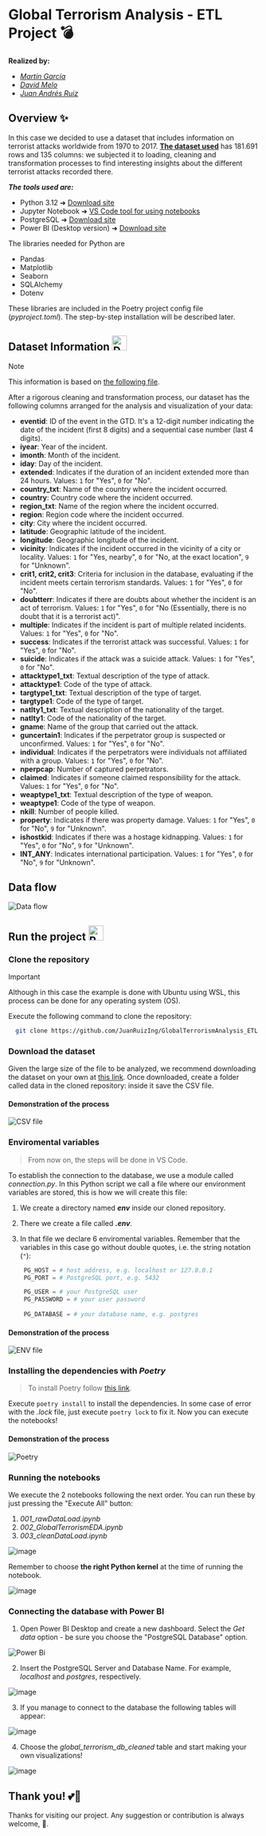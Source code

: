 # Global Terrorism Analysis - ETL Project 💣

**Realized by:**

- *[Martín García](https://github.com/mitgar14)*
- *[David Melo](https://github.com/Davidmelo9133)*
- *[Juan Andrés Ruiz](https://github.com/JuanRuizIng/)*

## Overview ✨

In this case we decided to use a dataset that includes information on terrorist attacks worldwide from 1970 to 2017. **[The dataset used](https://www.kaggle.com/datasets/START-UMD/gtd)** has 181.691 rows and 135 columns: we subjected it to loading, cleaning and transformation processes to find interesting insights about the different terrorist attacks recorded there.

***The tools used are:***

* Python 3.12 ➜ [Download site](https://www.python.org/downloads/)
* Jupyter Notebook ➜ [VS Code tool for using notebooks](https://youtu.be/ZYat1is07VI?si=BMHUgk7XrJQksTkt)
* PostgreSQL ➜ [Download site](https://www.postgresql.org/download/)
* Power BI (Desktop version) ➜ [Download site](https://www.microsoft.com/es-es/power-platform/products/power-bi/desktop)

The libraries needed for Python are

* Pandas
* Matplotlib
* Seaborn
* SQLAlchemy
* Dotenv

These libraries are included in the Poetry project config file (*pyproject.toml*). The step-by-step installation will be described later.

## Dataset Information <img src="https://github.com/user-attachments/assets/5fa5298c-e359-4ef1-976d-b6132e8bda9a" alt="Dataset" width="30px"/>

> [!NOTE]
> This information is based on [the following file](https://www.start.umd.edu/gtd/downloads/Codebook.pdf).

After a rigorous cleaning and transformation process, our dataset has the following columns arranged for the analysis and visualization of your data:

* **eventid**: ID of the event in the GTD. It's a 12-digit number indicating the date of the incident (first 8 digits) and a sequential case number (last 4 digits).
* **iyear**: Year of the incident.
* **imonth**: Month of the incident.
* **iday**: Day of the incident.
* **extended**: Indicates if the duration of an incident extended more than 24 hours. Values: `1` for "Yes", `0` for "No".
* **country_txt**: Name of the country where the incident occurred.
* **country**: Country code where the incident occurred.
* **region_txt**: Name of the region where the incident occurred.
* **region**: Region code where the incident occurred.
* **city**: City where the incident occurred.
* **latitude**: Geographic latitude of the incident.
* **longitude**: Geographic longitude of the incident.
* **vicinity**: Indicates if the incident occurred in the vicinity of a city or locality. Values: `1` for "Yes, nearby", `0` for "No, at the exact location", `9` for "Unknown".
* **crit1, crit2, crit3**: Criteria for inclusion in the database, evaluating if the incident meets certain terrorism standards. Values: `1` for "Yes", `0` for "No".
* **doubtterr**: Indicates if there are doubts about whether the incident is an act of terrorism. Values: `1` for "Yes", `0` for "No (Essentially, there is no doubt that it is a terrorist act)".
* **multiple**: Indicates if the incident is part of multiple related incidents. Values: `1` for "Yes", `0` for "No".
* **success**: Indicates if the terrorist attack was successful. Values: `1` for "Yes", `0` for "No".
* **suicide**: Indicates if the attack was a suicide attack. Values: `1` for "Yes", `0` for "No".
* **attacktype1_txt**: Textual description of the type of attack.
* **attacktype1**: Code of the type of attack.
* **targtype1_txt**: Textual description of the type of target.
* **targtype1**: Code of the type of target.
* **natlty1_txt**: Textual description of the nationality of the target.
* **natlty1**: Code of the nationality of the target.
* **gname**: Name of the group that carried out the attack.
* **guncertain1**: Indicates if the perpetrator group is suspected or unconfirmed. Values: `1` for "Yes", `0` for "No".
* **individual**: Indicates if the perpetrators were individuals not affiliated with a group. Values: `1` for "Yes", `0` for "No".
* **nperpcap**: Number of captured perpetrators.
* **claimed**: Indicates if someone claimed responsibility for the attack. Values: `1` for "Yes", `0` for "No".
* **weaptype1_txt**: Textual description of the type of weapon.
* **weaptype1**: Code of the type of weapon.
* **nkill**: Number of people killed.
* **property**: Indicates if there was property damage. Values: `1` for "Yes", `0` for "No", `9` for "Unknown".
* **ishostkid**: Indicates if there was a hostage kidnapping. Values: `1` for "Yes", `0` for "No", `9` for "Unknown".
* **INT_ANY**: Indicates international participation. Values: `1` for "Yes", `0` for "No", `9` for "Unknown".

## Data flow

![Data flow](https://github.com/user-attachments/assets/44665b88-3789-4821-94cc-70fe05df9658)

## Run the project <img src="https://github.com/user-attachments/assets/99bffef1-2692-4cb8-ba13-d6c8c987c6dd" alt="Running code" width="30px"/>

### Clone the repository

> [!IMPORTANT]
> Although in this case the example is done with Ubuntu using WSL, this process can be done for any operating system (OS).

Execute the following command to clone the repository:

```bash
  git clone https://github.com/JuanRuizIng/GlobalTerrorismAnalysis_ETL.git
```

### Download the dataset

Given the large size of the file to be analyzed, we recommend downloading the dataset on your own at [this link](https://www.kaggle.com/datasets/START-UMD/gtd). Once downloaded, create a folder called data in the cloned repository: inside it save the CSV file.

#### Demonstration of the process

![CSV file](https://github.com/user-attachments/assets/f6da9726-8423-46c9-a146-cd2a1db33dc9)

### Enviromental variables

> From now on, the steps will be done in VS Code.

To establish the connection to the database, we use a module called *connection.py*. In this Python script we call a file where our environment variables are stored, this is how we will create this file:

1. We create a directory named ***env*** inside our cloned repository.

2. There we create a file called ***.env***.

3. In that file we declare 6 enviromental variables. Remember that the variables in this case go without double quotes, i.e. the string notation (`"`):
   ```python
    PG_HOST = # host address, e.g. localhost or 127.0.0.1
    PG_PORT = # PostgreSQL port, e.g. 5432

    PG_USER = # your PostgreSQL user
    PG_PASSWORD = # your user password
    
    PG_DATABASE = # your database name, e.g. postgres
   ```

#### Demonstration of the process

![ENV file](https://github.com/user-attachments/assets/ed5d86b4-aab7-4085-adb2-ff790ad2b35b)

### Installing the dependencies with *Poetry*

> To install Poetry follow [this link](https://elcuaderno.notion.site/Poetry-8f7b23a0f9f340318bbba4ef36023d60?pvs=4).

Execute `poetry install` to install the dependencies. In some case of error with the *.lock* file, just execute `poetry lock` to fix it. Now you can execute the notebooks!

#### Demonstration of the process

![Poetry](https://github.com/user-attachments/assets/e68ff3ad-d3d7-4d4a-bd41-22550b1daa4b)

### Running the notebooks

We execute the 2 notebooks following the next order. You can run these by just pressing the "Execute All" button:

   1. *001_rawDataLoad.ipynb*
   2. *002_GlobalTerrorismEDA.ipynb*
   3. *003_cleanDataLoad.ipynb*

![image](https://github.com/user-attachments/assets/ed210736-f1ce-4ef3-a5b5-d8777202e132)

Remember to choose **the right Python kernel** at the time of running the notebook.

![image](https://github.com/user-attachments/assets/07b67e67-4fe7-4269-b31f-4b25017dd82a)

### Connecting the database with Power BI

1. Open Power BI Desktop and create a new dashboard. Select the *Get data* option - be sure you choose the "PostgreSQL Database" option.

![Power Bi](https://github.com/user-attachments/assets/f9a822ae-5a74-49c8-abf2-2a242c23ab96)

2. Insert the PostgreSQL Server and Database Name. For example, *localhost* and *postgres*, respectively.

![image](https://github.com/user-attachments/assets/0284a323-8043-45ef-bbbd-e88dd85fc854)


3. If you manage to connect to the database the following tables will appear:

![image](https://github.com/user-attachments/assets/949f2a7e-51c8-4c68-921d-b5fa37b3c663)


4. Choose the *global_terrorism_db_cleaned* table and start making your own visualizations!

![image](https://github.com/user-attachments/assets/5efe36c5-e8fb-457f-833b-2064ec55bc29)

## Thank you! 💕🐍

Thanks for visiting our project. Any suggestion or contribution is always welcome, 👄.
